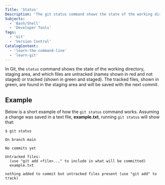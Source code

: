 ```yaml
---
Title: 'Status'
Description: 'The git status command shows the state of the working directory, staging area, and which files are untracked or tracked.'
Subjects:
  - 'Bash/Shell'
  - 'Developer Tools'
Tags:
  - 'Git'
  - 'Version Control'
CatalogContent:
  - 'learn-the-command-line'
  - 'learn-git'
---
```


In Git, the `status` command shows the state of the working directory, staging area, and which files are untracked (names shown in red and not staged) or tracked (shown in green and staged). The tracked files, shown in green, are found in the staging area and will be saved with the next commit.

## Example

Below is a short example of how the `git status` command works. Assuming a change was saved in a text file, **example.txt**, running `git status` will show that:

```shell
$ git status

On branch main

No commits yet

Untracked files:
  (use "git add <file>..." to include in what will be committed)
  example.txt

nothing added to commit but untracked files present (use "git add" to track)
```
